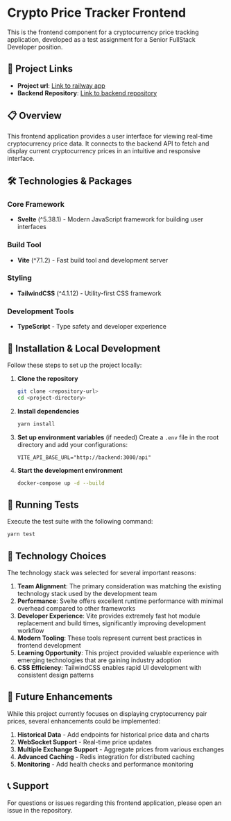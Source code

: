# Crypto Price Tracker Frontend

This is the frontend component for a cryptocurrency price tracking application, developed as a test assignment for a Senior FullStack Developer position.

## 🔗 Project Links
- **Project url**: [Link to railway app](https://crypto-price-frontend-production.up.railway.app/)
- **Backend Repository**: [Link to backend repository](https://github.com/your-username/backend-repo-name)

## 📋 Overview

This frontend application provides a user interface for viewing real-time cryptocurrency price data. It connects to the backend API to fetch and display current cryptocurrency prices in an intuitive and responsive interface.

## 🛠️ Technologies & Packages

### Core Framework
- **Svelte** (^5.38.1) - Modern JavaScript framework for building user interfaces

### Build Tool
- **Vite** (^7.1.2) - Fast build tool and development server

### Styling
- **TailwindCSS** (^4.1.12) - Utility-first CSS framework

### Development Tools
- **TypeScript** - Type safety and developer experience

## 🚀 Installation & Local Development

Follow these steps to set up the project locally:

1. **Clone the repository**
   ```bash
   git clone <repository-url>
   cd <project-directory>
   ```

2. **Install dependencies**
   ```bash
   yarn install
   ```

3. **Set up environment variables** (if needed)
   Create a `.env` file in the root directory and add your configurations:
   ```env
   VITE_API_BASE_URL="http://backend:3000/api"
   ```

4. **Start the development environment**
   ```bash
   docker-compose up -d --build
   ```



## 🧪 Running Tests

Execute the test suite with the following command:

```bash
yarn test
```

## 🤔 Technology Choices

The technology stack was selected for several important reasons:

1. **Team Alignment**: The primary consideration was matching the existing technology stack used by the development team
2. **Performance**: Svelte offers excellent runtime performance with minimal overhead compared to other frameworks
3. **Developer Experience**: Vite provides extremely fast hot module replacement and build times, significantly improving development workflow
4. **Modern Tooling**: These tools represent current best practices in frontend development
5. **Learning Opportunity**: This project provided valuable experience with emerging technologies that are gaining industry adoption
6. **CSS Efficiency**: TailwindCSS enables rapid UI development with consistent design patterns

## 🔮 Future Enhancements

While this project currently focuses on displaying cryptocurrency pair prices, several enhancements could be implemented:

1. **Historical Data** - Add endpoints for historical price data and charts
2. **WebSocket Support** - Real-time price updates
3. **Multiple Exchange Support** - Aggregate prices from various exchanges
4. **Advanced Caching** - Redis integration for distributed caching
5. **Monitoring** - Add health checks and performance monitoring

## 📞 Support

For questions or issues regarding this frontend application, please open an issue in the repository.